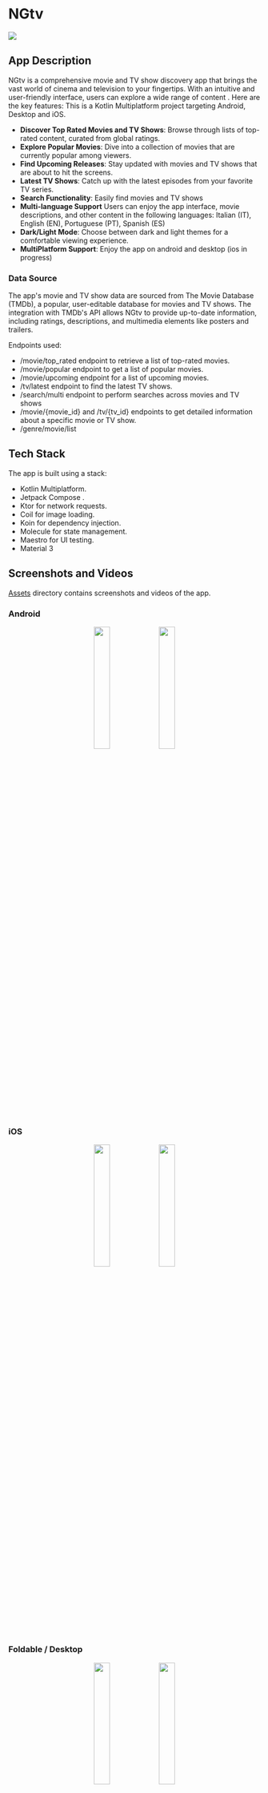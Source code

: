 # NGtv

<img src="https://github.com/diegocp/DIEGOCP_NG_AND_24/blob/master/assets/logo.webp">

## App Description

NGtv is a comprehensive movie and TV show discovery app that brings the vast world of cinema and television to your fingertips. With an intuitive and user-friendly interface, users can explore a wide range of content . Here are the key features:
This is a Kotlin Multiplatform project targeting Android, Desktop and iOS.

- **Discover Top Rated Movies and TV Shows**: Browse through lists of top-rated content, curated from global ratings.
- **Explore Popular Movies**: Dive into a collection of movies that are currently popular among viewers.
- **Find Upcoming Releases**: Stay updated with movies and TV shows that are about to hit the screens.
- **Latest TV Shows**: Catch up with the latest episodes from your favorite TV series.
- **Search Functionality**: Easily find movies and TV shows
- **Multi-language Support** Users can enjoy the app interface, movie descriptions, and other content in the following languages: Italian (IT), English (EN), Portuguese (PT), Spanish (ES)
- **Dark/Light Mode**: Choose between dark and light themes for a comfortable viewing experience.
- **MultiPlatform Support**: Enjoy the app on android and desktop (ios in progress)

### Data Source

The app's movie and TV show data are sourced from The Movie Database (TMDb), a popular, user-editable database for movies and TV shows. The integration with TMDb's API allows NGtv to provide up-to-date information, including ratings, descriptions, and multimedia elements like posters and trailers.

Endpoints used:
- /movie/top_rated endpoint to retrieve a list of top-rated movies.
- /movie/popular endpoint to get a list of popular movies.
- /movie/upcoming endpoint for a list of upcoming movies.
- /tv/latest endpoint to find the latest TV shows.
- /search/multi endpoint to perform searches across movies and TV shows
- /movie/{movie_id} and /tv/{tv_id} endpoints to get detailed information about a specific movie or TV show.
- /genre/movie/list 

## Tech Stack

The app is built using a stack:

- Kotlin Multiplatform.
- Jetpack Compose .
- Ktor for network requests.
- Coil for image loading.
- Koin for dependency injection.
- Molecule for state management.
- Maestro for UI testing.
- Material 3


## Screenshots and Videos
 
[Assets](https://github.com/diegocp/DIEGOCP_NG_AND_24/tree/master/assets) directory contains screenshots and videos of the app.

### Android 
<p align="center">
  <img src="https://github.com/diegocp/DIEGOCP_NG_AND_24/blob/master/assets/home_light.webp" width="25%" />
  <img src="https://github.com/diegocp/DIEGOCP_NG_AND_24/blob/master/assets/home_dark.webp" width="25%" />
</p>

### iOS
<p align="center">
  <img src="https://github.com/diegocp/DIEGOCP_NG_AND_24/blob/master/assets/home_light.webp" width="25%" />
  <img src="https://github.com/diegocp/DIEGOCP_NG_AND_24/blob/master/assets/home_dark.webp" width="25%" />
</p>

### Foldable / Desktop  
<p align="center">
  <img src="https://github.com/diegocp/DIEGOCP_NG_AND_24/blob/master/assets/foldable-light.png" width="25%" />
  <img src="https://github.com/diegocp/DIEGOCP_NG_AND_24/blob/master/assets/demo-desktop.webp" width="25%" />
</p>

## Building the Project 

To build the project, follow these steps:

1. Clone the repository to your local machine.
2. Open the project in Android Studio Koala or later.
3. Before building the project, you need to set your MovieDB API key. 
   Open the `local.properties` file in the root directory of the project and add the api key
   API_KEY=<MOVIEDB_KEY>
   GEMINI_API_KEY=none
4. Optional: To enable the Gemini search (What to Watch feature), you need to change `local.properties` 
    from: GEMINI_API_KEY=none
    to:  GEMINI_API_KEY=<YOUR_GEMINI_KEY>

- Maestro for UI testing.
    - Maestro/Flow.yaml contains the test plan for the app. [Demo available here](https://github.com/diegocp/DIEGOCP_NG_AND_24/blob/master/assets/maestro-demo.mov)
    - See more about Maestro and how to run tests in the [Maestro documentation](https://maestro.mobile.dev/).

* check support for KMP using kdoctor
Learn more about [Kotlin Multiplatform](https://www.jetbrains.com/help/kotlin-multiplatform-dev/get-started.html),
[Compose Multiplatform](https://github.com/JetBrains/compose-multiplatform/#compose-multiplatform),

## Extra feature - What to watch? 
Experimental feature that uses Google Gemini api to recommend movies and tv shows based on user prompt 
To enable this feature, you need to set your Google Gemini API key in the `local.properties` file in the root directory of the project.



